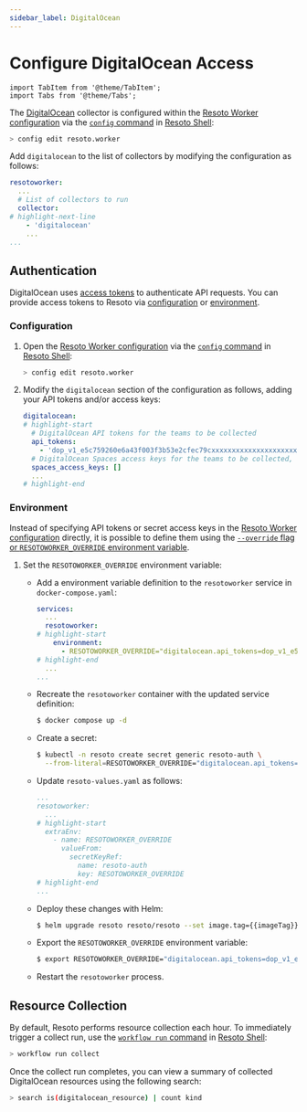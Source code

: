 ```yaml
---
sidebar_label: DigitalOcean
---
```


# Configure DigitalOcean Access

```mdx-code-block
import TabItem from '@theme/TabItem';
import Tabs from '@theme/Tabs';
```

The [DigitalOcean](../../reference/data-models/digitalocean.md) collector is configured within the [Resoto Worker configuration](../../reference/configuration/index.md) via the [`config` command](../../reference/cli/setup-commands/configs/index.md) in [Resoto Shell](../../concepts/components/shell.md):

```bash
> config edit resoto.worker
```

Add `digitalocean` to the list of collectors by modifying the configuration as follows:

```yaml
resotoworker:
  ...
  # List of collectors to run
  collector:
# highlight-next-line
    - 'digitalocean'
    ...
...
```

## Authentication

DigitalOcean uses [access tokens](https://cloud.digitalocean.com/account/api/tokens) to authenticate API requests. You can provide access tokens to Resoto via [configuration](#configuration) or [environment](#environment).

### Configuration

1. Open the [Resoto Worker configuration](../../reference/configuration/index.md) via the [`config` command](../../reference/cli/setup-commands/configs) in [Resoto Shell](../../concepts/components/shell):

   ```bash
   > config edit resoto.worker
   ```

2. Modify the `digitalocean` section of the configuration as follows, adding your API tokens and/or access keys:

   ```yaml
   digitalocean:
   # highlight-start
     # DigitalOcean API tokens for the teams to be collected
     api_tokens:
       - 'dop_v1_e5c759260e6a43f003f3b53e2cfec79cxxxxxxxxxxxxxxxxxxxxxxxxxxxxxxxx'
     # DigitalOcean Spaces access keys for the teams to be collected, separated by colons
     spaces_access_keys: []
     ...
   # highlight-end
   ```

### Environment

Instead of specifying API tokens or secret access keys in the [Resoto Worker configuration](../../reference/configuration/index.md) directly, it is possible to define them using the [`--override` flag or `RESOTOWORKER_OVERRIDE` environment variable](../../reference/configuration/index.md#overriding-individual-properties).

1. Set the `RESOTOWORKER_OVERRIDE` environment variable:

   <Tabs groupId="install-method">
   <TabItem value="docker" label="Docker">

   - Add a environment variable definition to the `resotoworker` service in `docker-compose.yaml`:

     ```yaml title="docker-compose.yaml"
     services:
       ...
       resotoworker:
     # highlight-start
         environment:
           - RESOTOWORKER_OVERRIDE="digitalocean.api_tokens=dop_v1_e5c759260e6a43f003f3b53e2cfec79cxxxxxxxxxxxxxxxxxxxxxxxx"
     # highlight-end
       ...
     ...
     ```

   - Recreate the `resotoworker` container with the updated service definition:

     ```bash
     $ docker compose up -d
     ```

   </TabItem>
   <TabItem value="k8s" label="Kubernetes">

   - Create a secret:

     ```bash
     $ kubectl -n resoto create secret generic resoto-auth \
       --from-literal=RESOTOWORKER_OVERRIDE="digitalocean.api_tokens=dop_v1_e5c759260e6a43f003f3b53e2cfec79cxxxxxxxxxxxxxxxxxxxxxxxx"
     ```

   - Update `resoto-values.yaml` as follows:

     ```yaml title="resoto-values.yaml"
     ...
     resotoworker:
       ...
     # highlight-start
       extraEnv:
         - name: RESOTOWORKER_OVERRIDE
           valueFrom:
             secretKeyRef:
               name: resoto-auth
               key: RESOTOWORKER_OVERRIDE
     # highlight-end
     ...
     ```

   - Deploy these changes with Helm:

     ```bash
     $ helm upgrade resoto resoto/resoto --set image.tag={{imageTag}} -f resoto-values.yaml
     ```

   </TabItem>
   <TabItem value="pip" label="pip">

   - Export the `RESOTOWORKER_OVERRIDE` environment variable:

     ```bash
     $ export RESOTOWORKER_OVERRIDE="digitalocean.api_tokens=dop_v1_e5c759260e6a43f003f3b53e2cfec79cxxxxxxxxxxxxxxxxxxxxxxxx"
     ```

   - Restart the `resotoworker` process.

   </TabItem>
   </Tabs>

## Resource Collection

By default, Resoto performs resource collection each hour. To immediately trigger a collect run, use the [`workflow run` command](../../reference/cli/action-commands/workflows/run.md) in [Resoto Shell](../../concepts/components/shell):

```bash
> workflow run collect
```

Once the collect run completes, you can view a summary of collected DigitalOcean resources using the following search:

```bash
> search is(digitalocean_resource) | count kind
```
